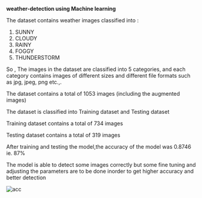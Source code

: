 **weather-detection using Machine learning**

The dataset contains weather images classified into :

1. SUNNY
2. CLOUDY
3. RAINY
4. FOGGY
5. THUNDERSTORM

So , The images in the dataset are classified into 5 categories, and each category contains images of different sizes and different file formats such as jpg, jpeg, png etc.,.

The dataset contains a total of 1053 images (including the augmented images)

The dataset is classified into Training dataset and Testing dataset

Training dataset contains a total of 734 images

Testing dataset contains a total of 319 images

After training and testing the model,the accuracy of the model was 0.8746 ie. 87%

The model is able to detect some images correctly but some fine tuning and adjusting the parameters are to be done inorder to get higher accuracy and better detection

![acc](https://github.com/Ayishwaryaa/weather-detection/assets/112137001/65ba44f7-110d-44b4-961f-9b92f2ce493f)


